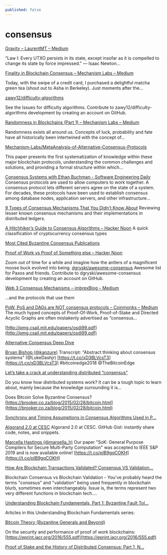 ```yaml
---
published: false
---
```

# consensus

[Gravity – LaurentMT – Medium](https://medium.com/@laurentmt/gravity-10e1a25d2ab2)

“Law I: Every UTXO persists in its state, except insofar as it is compelled to change its state by force impressed.” — Isaac Newton…

[Finality in Blockchain Consensus – Mechanism Labs – Medium](https://medium.com/mechanism-labs/finality-in-blockchain-consensus-d1f83c120a9a)

Today, with the swipe of a credit card, I purchased a delightful matcha green tea (shout out to Asha in Berkeley). Just moments after the…

[zawy12/difficulty-algorithms](https://github.com/zawy12/difficulty-algorithms/issues)

See the Issues for difficulty algorithms. Contribute to zawy12/difficulty-algorithms development by creating an account on GitHub.

[Randomness in Blockchains (Part 1) – Mechanism Labs – Medium](https://medium.com/mechanism-labs/randomness-in-blockchains-part-1-79192b173816)

Randomness exists all around us. Concepts of luck, probability and fate have all historically been intertwined with the concept of…

[Mechanism-Labs/MetaAnalysis-of-Alternative-Consensus-Protocols](https://github.com/Mechanism-Labs/MetaAnalysis-of-Alternative-Consensus-Protocols/blob/master/MetaAnalysis.pdf)

This paper presents the first systematization of knowledge within these major blockchain protocols, understanding the common challenges and solutions, and providing a formal structure within which...


[Consensus Systems with Ethan Buchman - Software Engineering Daily](https://softwareengineeringdaily.com/2018/03/26/consensus-systems-with-ethan-buchman)
Consensus protocols are used to allow computers to work together. A consensus protocol lets different servers agree on the state of a system. For decades, these protocols have been used to establish consensus among database nodes, application servers, and other infrastructure...


[9 Types of Consensus Mechanisms That You Didn’t Know About](https://medium.com/the-daily-bit/9-types-of-consensus-mechanisms-that-you-didnt-know-about-49ec365179da)
Reviewing lesser known consensus mechanisms and their implementations in distributed ledgers.

[A Hitchhiker’s Guide to Consensus Algorithms – Hacker Noon](https://hackernoon.com/a-hitchhikers-guide-to-consensus-algorithms-d81aae3eb0e3)
A quick classification of cryptocurrency consensus types

[Most Cited Byzantine Consensus Publications](https://blockchainlibrary.org/2017/10/most-cited-byzantine-consensus-publications)



[Proof of Work vs Proof of Something else – Hacker Noon](https://hackernoon.com/proof-of-work-vs-proof-of-something-else-272d2f5cf20a)

Zoom out of time for a while and imagine how the antlers of a magnificent moose buck evolved into being.
[dgryski/awesome-consensus](https://github.com/dgryski/awesome-consensus)
Awesome list for Paxos and friends. Contribute to dgryski/awesome-consensus development by creating an account on GitHub.

[Web 3 Consensus Mechanisms – imbrexBlog – Medium](https://medium.com/imbrexblog/web-3-consensus-mechanisms-2dcfb7bfaadb)

…and the protocols that use them

[PoW, PoS and DAGs are NOT consensus protocols – Coinmonks – Medium](https://medium.com/coinmonks/a-primer-on-blockchain-design-89605b287a5a)
The much hyped concepts of Proof-Of-Work, Proof-of-Stake and Directed Acyclic Graphs are often mistakenly advertised as “consensus…

[http://pmg.csail.mit.edu/papers/osdi99.pdf](http://pmg.csail.mit.edu/papers/osdi99.pdf)

[Alternative Consensus Deep Dive](https://docs.google.com/presentation/d/10YH5ssdES2C228SwDoQI3kM1X-mMw3NhHjlESPYi9iY/edit)


[Bryan Bishop (@kanzure)](https://twitter.com/kanzure/status/1048039485550690304)
Transcript: "Abstract thinking about consensus systems" (@LukeDashjr) [https://t.co/xD3BLVcsT3](https://t.co/xD3BLVcsT3) #bitcoinedge2018 @TheBitcoinEdge


[Let’s take a crack at understanding distributed “consensus”](https://medium.com/@preethikasireddy/lets-take-a-crack-at-understanding-distributed-consensus-dad23d0dc95)

Do you know how distributed systems work? It can be a tough topic to learn about, mainly because the knowledge surrounding it is…

Does Bitcoin Solve Byzantine Consensus? [https://brooker.co.za/blog/2015/02/28/bitcoin.html](https://brooker.co.za/blog/2015/02/28/bitcoin.html)


[Synchrony and Timing Assumptions in Consensus Algorithms Used in P...](https://medium.com/mechanism-labs/synchrony-and-timing-assumptions-in-consensus-algorithms-used-in-proof-of-stake-blockchains-5356fb253459)

[Algorand 2.0 at CESC](https://gist.github.com/Haseeb-Qureshi/d3b49afeec82eb77e6716ff6eb878b95)
Algorand 2.0 at CESC. GitHub Gist: instantly share code, notes, and snippets.


[Marcella Hastings (@marsella_h)](https://twitter.com/marsella_h/status/1060279196440821770)
Our paper "SoK: General Purpose Compilers for Secure Multi-Party Computation" was accepted to IEEE S&P 2019 and is now available online! [https://t.co/pIB9gqCOKH](https://t.co/pIB9gqCOKH)



[How Are Blockchain Transactions Validated? Consensus VS Validation...](https://www.mangoresearch.co/blockchain-consensus-vs-validation/)

Blockchain Consensus vs Blockchain Validation - You've probably heard the terms "consesus" and "validation" being used frequently in blockchain blurb, sometimes even interchangeably. Issue is, the terms represent two very different functions in blockchain tech....


[Understanding Blockchain Fundamentals, Part 1: Byzantine Fault Tol...](https://medium.com/loom-network/understanding-blockchain-fundamentals-part-1-byzantine-fault-tolerance-245f46fe8419)

Articles in this Understanding Blockchain Fundamentals series:


[Bitcoin Theory (Byzantine Generals and Beyond)](https://bitcointalk.org/index.php?topic=99631.0)

On the security and performance of proof of work blockchains: [https://eprint.iacr.org/2016/555.pdf](https://eprint.iacr.org/2016/555.pdf)

[Proof of Stake and the History of Distributed Consensus: Part 1, N...](https://medium.com/thunderofficial/proof-of-stake-and-the-history-of-distributed-consensus-part-1-nakamoto-consensus-byzantine-176e0156316e)

